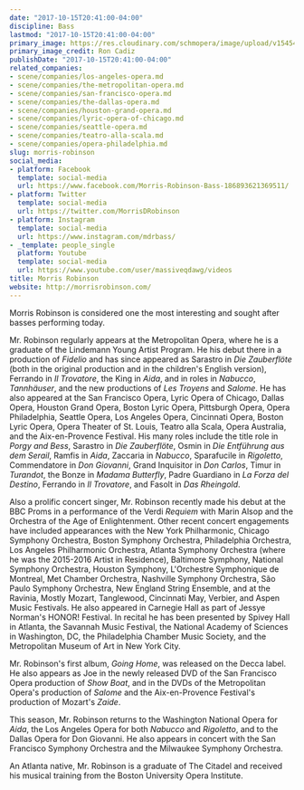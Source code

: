 ```yaml
---
date: "2017-10-15T20:41:00-04:00"
discipline: Bass
lastmod: "2017-10-15T20:41:00-04:00"
primary_image: https://res.cloudinary.com/schmopera/image/upload/v1545409169/media/webhook-uploads/1508114496038/MRobinson%20Ron%20Cadiz.jpg.jpg
primary_image_credit: Ron Cadiz
publishDate: "2017-10-15T20:41:00-04:00"
related_companies:
- scene/companies/los-angeles-opera.md
- scene/companies/the-metropolitan-opera.md
- scene/companies/san-francisco-opera.md
- scene/companies/the-dallas-opera.md
- scene/companies/houston-grand-opera.md
- scene/companies/lyric-opera-of-chicago.md
- scene/companies/seattle-opera.md
- scene/companies/teatro-alla-scala.md
- scene/companies/opera-philadelphia.md
slug: morris-robinson
social_media:
- platform: Facebook
  template: social-media
  url: https://www.facebook.com/Morris-Robinson-Bass-186893621369511/
- platform: Twitter
  template: social-media
  url: https://twitter.com/MorrisDRobinson
- platform: Instagram
  template: social-media
  url: https://www.instagram.com/mdrbass/
- _template: people_single
  platform: Youtube
  template: social-media
  url: https://www.youtube.com/user/massiveqdawg/videos
title: Morris Robinson
website: http://morrisrobinson.com/
---
```


Morris Robinson is considered one the most interesting and sought after basses performing today.

Mr. Robinson regularly appears at the Metropolitan Opera, where he is a graduate of the Lindemann Young Artist Program. He his debut there in a production of *Fidelio* and has since appeared as Sarastro in *Die Zauberflöte* (both in the original production and in the children's English version), Ferrando in *Il Trovatore*, the King in *Aida*, and in roles in *Nabucco*, *Tannhäuser*, and the new productions of *Les Troyens* and *Salome*. He has also appeared at the San Francisco Opera, Lyric Opera of Chicago, Dallas Opera, Houston Grand Opera, Boston Lyric Opera, Pittsburgh Opera, Opera Philadelphia, Seattle Opera, Los Angeles Opera, Cincinnati Opera, Boston Lyric Opera, Opera Theater of St. Louis, Teatro alla Scala, Opera Australia, and the Aix-en-Provence Festival. His many roles include the title role in *Porgy and Bess*, Sarastro in *Die Zauberflöte*, Osmin in *Die Entführung aus dem Serail*, Ramfis in *Aida*, Zaccaria in *Nabucco*, Sparafucile in *Rigoletto*, Commendatore in *Don Giovanni*, Grand Inquisitor in *Don Carlos*, Timur in *Turandot*, the Bonze in *Madama Butterfly*, Padre Guardiano in *La Forza del Destino*, Ferrando in *Il Trovatore*, and Fasolt in *Das Rheingold*.  

Also a prolific concert singer, Mr. Robinson recently made his debut at the BBC Proms in a performance of the Verdi *Requiem* with Marin Alsop and the Orchestra of the Age of Enlightenment. Other recent concert engagements have included appearances with the New York Philharmonic, Chicago Symphony Orchestra, Boston Symphony Orchestra, Philadelphia Orchestra, Los Angeles Philharmonic Orchestra, Atlanta Symphony Orchestra (where he was the 2015-2016 Artist in Residence), Baltimore Symphony, National Symphony Orchestra, Houston Symphony, L'Orchestre Symphonique de Montreal, Met Chamber Orchestra, Nashville Symphony Orchestra, São Paulo Symphony Orchestra, New England String Ensemble, and at the Ravinia, Mostly Mozart, Tanglewood, Cincinnati May, Verbier, and Aspen Music Festivals. He also appeared in Carnegie Hall as part of Jessye Norman's HONOR! Festival. In recital he has been presented by Spivey Hall in Atlanta, the Savannah Music Festival, the National Academy of Sciences in Washington, DC, the Philadelphia Chamber Music Society, and the Metropolitan Museum of Art in New York City. 

Mr. Robinson's first album, *Going Home*, was released on the Decca label. He also appears as Joe in the newly released DVD of the San Francisco Opera production of *Show Boat*, and in the DVDs of the Metropolitan Opera's production of *Salome* and the Aix-en-Provence Festival's production of Mozart's *Zaide*.  

This season, Mr. Robinson returns to the Washington National Opera for *Aida*, the Los Angeles Opera for both *Nabucco* and *Rigoletto*, and to the Dallas Opera for Don Giovanni. He also appears in concert with the San Francisco Symphony Orchestra and the Milwaukee Symphony Orchestra.

An Atlanta native, Mr. Robinson is a graduate of The Citadel and received his musical training from the Boston University Opera Institute.
